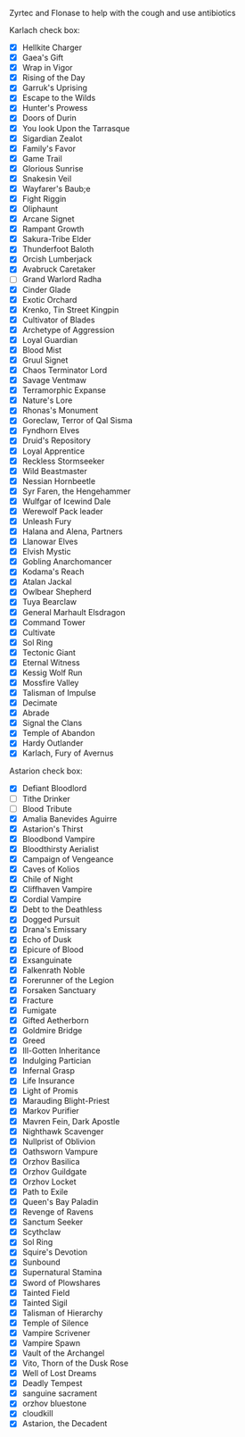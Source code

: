 Zyrtec and Flonase to help with the cough and use antibiotics

Karlach check box:
- [x] Hellkite Charger
- [x] Gaea's Gift
- [x] Wrap in Vigor
- [x] Rising of the Day
- [x] Garruk's Uprising
- [x] Escape to the Wilds
- [x] Hunter's Prowess
- [x] Doors of Durin
- [x] You look Upon the Tarrasque
- [x] Sigardian Zealot
- [x] Family's Favor
- [x] Game Trail
- [x] Glorious Sunrise
- [x] Snakesin Veil
- [x] Wayfarer's Baub;e
- [x] Fight Riggin
- [x] Oliphaunt
- [x] Arcane Signet
- [x] Rampant Growth
- [x] Sakura-Tribe Elder
- [x] Thunderfoot Baloth
- [x] Orcish Lumberjack
- [x] Avabruck Caretaker
- [ ] Grand Warlord Radha
- [x] Cinder Glade
- [x] Exotic Orchard
- [x] Krenko, Tin Street Kingpin
- [x] Cultivator of Blades
- [x] Archetype of Aggression
- [x] Loyal Guardian
- [x] Blood Mist
- [x] Gruul Signet
- [x] Chaos Terminator Lord
- [x] Savage Ventmaw
- [x] Terramorphic Expanse
- [x] Nature's Lore
- [x] Rhonas's Monument
- [x] Goreclaw, Terror of Qal Sisma
- [x] Fyndhorn Elves
- [x] Druid's Repository
- [x] Loyal Apprentice
- [x] Reckless Stormseeker
- [x] Wild Beastmaster
- [x] Nessian Hornbeetle
- [x] Syr Faren, the Hengehammer
- [x] Wulfgar of Icewind Dale
- [x] Werewolf Pack leader
- [x] Unleash Fury
- [x] Halana and Alena, Partners
- [x] Llanowar Elves
- [x] Elvish Mystic
- [x] Gobling Anarchomancer
- [x] Kodama's Reach
- [x] Atalan Jackal
- [x] Owlbear Shepherd
- [x] Tuya Bearclaw
- [x] General Marhault Elsdragon
- [x] Command Tower
- [x] Cultivate
- [x] Sol Ring
- [x] Tectonic Giant
- [x] Eternal Witness
- [x] Kessig Wolf Run
- [x] Mossfire Valley
- [x] Talisman of Impulse
- [x] Decimate
- [x] Abrade
- [x] Signal the Clans
- [x] Temple of Abandon
- [x] Hardy Outlander
- [x] Karlach, Fury of Avernus

Astarion check box:
- [x] Defiant Bloodlord
- [ ] Tithe Drinker
- [ ] Blood Tribute
- [x] Amalia Banevides Aguirre
- [x] Astarion's Thirst
- [x] Bloodbond Vampire
- [x] Bloodthirsty Aerialist
- [x] Campaign of Vengeance
- [x] Caves of Kolios
- [x] Chile of Night
- [x] Cliffhaven Vampire
- [x] Cordial Vampire
- [x] Debt to the Deathless
- [x] Dogged Pursuit
- [x] Drana's Emissary
- [x] Echo of Dusk
- [x] Epicure of Blood
- [x] Exsanguinate
- [x] Falkenrath Noble
- [x] Forerunner of the Legion
- [x] Forsaken Sanctuary
- [x] Fracture
- [x] Fumigate
- [x] Gifted Aetherborn
- [x] Goldmire Bridge
- [x] Greed
- [x] Ill-Gotten Inheritance
- [x] Indulging Partician
- [x] Infernal Grasp
- [x] Life Insurance
- [x] Light of Promis
- [x] Marauding Blight-Priest
- [x] Markov Purifier
- [x] Mavren Fein, Dark Apostle
- [x] Nighthawk Scavenger
- [x] Nullprist of Oblivion
- [x] Oathsworn Vampure
- [x] Orzhov Basilica
- [x] Orzhov Guildgate
- [x] Orzhov Locket
- [x] Path to Exile
- [x] Queen's Bay Paladin
- [x] Revenge of Ravens
- [x] Sanctum Seeker
- [x] Scythclaw
- [x] Sol Ring
- [x] Squire's Devotion
- [x] Sunbound
- [x] Supernatural Stamina
- [x] Sword of Plowshares
- [x] Tainted Field
- [x] Tainted Sigil
- [x] Talisman of Hierarchy
- [x] Temple of Silence
- [x] Vampire Scrivener
- [x] Vampire Spawn
- [x] Vault of the Archangel
- [x] Vito, Thorn of the Dusk Rose
- [x] Well of Lost Dreams
- [x] Deadly Tempest
- [x] sanguine sacrament
- [x] orzhov bluestone
- [x] cloudkill 
- [x] Astarion, the Decadent